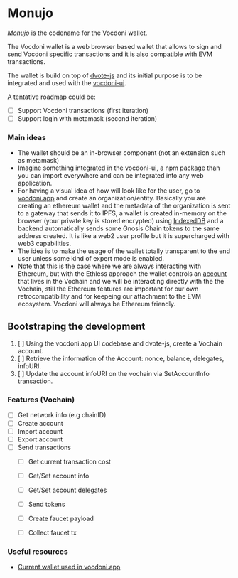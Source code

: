 # Monujo

*Monujo* is the codename for the Vocdoni wallet.

The Vocdoni wallet is a web browser based wallet that allows to sign and send Vocdoni specific transactions and it is also compatible with EVM transactions.

The wallet is build on top of [dvote-js](https://github.com/vocdoni/dvote-js) and its initial purpose is to be integrated and used with the [vocdoni-ui](https://github.com/vocdoni/vocdoni-ui).

A tentative roadmap could be:
- [ ] Support Vocdoni transactions (first iteration)
- [ ] Support login with metamask (second iteration)

### Main ideas

- The wallet should be an in-browser component (not an extension such as metamask)
- Imagine something integrated in the vocdoni-ui, a npm package than you can import everywhere and can be integrated into any web application.
- For having a visual idea of how will look like for the user, go to [vocdoni.app](https://vocdoni.app) and create an organization/entity. Basically you are creating an ethereum wallet and the metadata of the organization is sent to a gateway that sends it to IPFS, a wallet is created in-memory on the browser (your private key is stored encrypted) using [IndexedDB](https://developer.mozilla.org/en-US/docs/Web/API/IndexedDB_API) and a backend automatically sends some Gnosis Chain tokens to the same address created. It is like a web2 user profile but it is supercharged with web3 capabilities.
- The idea is to make the usage of the wallet totally transparent to the end user unless some kind of expert mode is enabled.
- Note that this is the case where we are always interacting with Ethereum, but with the Ethless approach the wallet controls an [account](https://github.com/vocdoni/docs/blob/master/src/architecture/services/evm-less-vochain.md) that lives in the Vochain and we will be interacting directly with the the Vochain, still the Ethereum features are important for our own retrocompatibility and for keepeing our attachment to the EVM ecosystem. Vocdoni will always be Ethereum friendly.

## Bootstraping the development

1. [ ] Using the vocdoni.app UI codebase and dvote-js, create a Vochain account.
2. [ ] Retrieve the information of the Account: nonce, balance, delegates, infoURI.
3. [ ] Update the account infoURI on the vochain via SetAccountInfo transaction.

### Features (Vochain)

- [ ] Get network info (e.g chainID)
- [ ] Create account 
- [ ] Import account
- [ ] Export account
- [ ] Send transactions
    - [ ] Get current transaction cost
    - [ ] Get/Set account info
    - [ ] Get/Set account delegates
    - [ ] Send tokens
    - [ ] Create faucet payload
    - [ ] Collect faucet tx


### Useful resources

- [Current wallet used in vocdoni.app](https://github.com/vocdoni/vocdoni-ui/blob/main/hooks/use-wallet.tsx)
